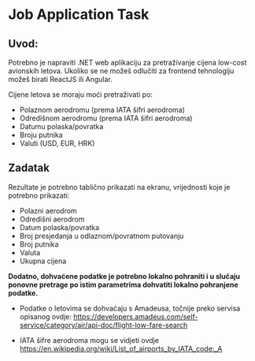 # Job Application Task

<h2>Uvod:</h2>
<p>
  Potrebno je napraviti .NET web aplikaciju za pretraživanje cijena low-cost avionskih letova. Ukoliko se
  ne možeš odlučiti za frontend tehnologiju možeš birati ReactJS ili Angular. 
</p>

<p>Cijene letova se moraju moći pretraživati po:</p>

* Polaznom aerodromu (prema IATA šifri aerodroma)
* Odredišnom aerodromu (prema IATA šifri aerodroma)
* Datumu polaska/povratka
* Broju putnika
* Valuti (USD, EUR, HRK)

<h2>Zadatak</h2>
<p>
  Rezultate je potrebno tablično prikazati na ekranu, vrijednosti koje je potrebno prikazati:
</p>

* Polazni aerodrom
* Odredišni aerodrom
* Datum polaska/povratka
* Broj presjedanja u odlaznom/povratnom putovanju
* Broj putnika
* Valuta
* Ukupna cijena

<b>Dodatno, dohvaćene podatke je potrebno lokalno pohraniti i u slučaju ponovne pretrage po istim
parametrima dohvatiti lokalno pohranjene podatke.</b>

* Podatke o letovima se dohvaćaju s Amadeusa, točnije preko servisa opisanog ovdje:
https://developers.amadeus.com/self-service/category/air/api-doc/flight-low-fare-search

* IATA šifre aerodroma mogu se vidjeti ovdje 
https://en.wikipedia.org/wiki/List_of_airports_by_IATA_code:_A
